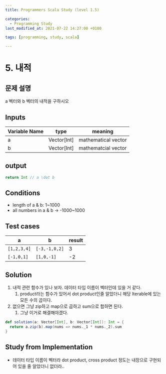 ```yaml
---
title: Programmers Scala Study (level 1.5)

categories:
  - Programming Study
last_modified_at: 2021-07-22 14:27:00 +0100

tags: [programming, study, scala]

---
```


# 5. 내적

## 문제 설명

a 벡터와 b 벡터의 내적을 구하시오

 ## Inputs

| Variable Name | type        | meaning             |
| ------------- | ----------- | ------------------- |
| a             | Vector[Int] | mathematical vector |
| b             | Vector[Int] | mathematcial vector |

## output

~~~scala
return Int // a \dot b
~~~



## Conditions

* length of a & b: 1~1000
* all numbers in a & b → -1000~1000

## Test cases

| a           | b             | result |
| ----------- | ------------- | ------ |
| `[1,2,3,4]` | `[-3,-1,0,2]` | 3      |
| `[-1,0,1]`  | `[1,0,-1]`    | -2     |

## Solution

1. 내적 관련 함수가 있나 보자. 데이터 타입 이름이 벡터인데 있을 거 같다.
   1. product라는 함수가 있어서 dot product인줄 알았더니 해당 Iterable에 있는 모든 수의 곱이다.
2. 없으면 그냥 zip하고 map으로 곱하고 sum으로 합하면 된다.
   1. 그냥 이거로 해결해야겠다.

~~~scala
def solution(a: Vector[Int], b: Vector[Int]): Int = {
  return a.zip(b).map(nums => nums._1 * nums._2).sum
}
~~~



## Study from Implementation

* 데이터 타입 이름이 벡터라 dot product, cross product 정도는 내장으로 구현되어 있을 줄 알았더니 없더라..
